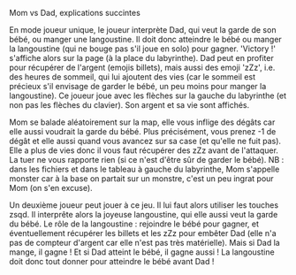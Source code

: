 Mom vs Dad, explications succintes

En mode joueur unique, le joueur interprète Dad, qui veut la garde de son bébé, ou manger une langoustine. Il doit donc atteindre le bébé ou manger la langoustine (qui ne bouge pas s'il joue en solo) pour gagner. 'Victory !' s'affiche alors sur la page (à la place du labyrinthe).
Dad peut en profiter pour récupérer de l'argent (emojis billets), mais aussi des emoji 'zZz', i.e. des heures de sommeil, qui lui ajoutent des vies (car le sommeil est précieux s'il envisage de garder le bébé, un peu moins pour manger la langoustine). Ce joueur joue avec les flèches sur la gauche du labyrinthe (et non pas les flèches du clavier). Son argent et sa vie sont affichés. 

Mom se balade aléatoirement sur la map, elle vous inflige des dégâts car elle aussi voudrait la garde du bébé. Plus précisément, vous prenez -1 de dégât et elle aussi quand vous avancez sur sa case (et qu'elle ne fuit pas). Elle a plus de vies donc il vous faut récupérer des zZz avant de l'attaquer. La tuer ne vous rapporte rien (si ce n'est d'être sûr de garder le bébé). NB : dans les fichiers et dans le tableau à gauche du labyrinthe, Mom s'appelle monster car à la base on partait sur un monstre, c'est un peu ingrat pour Mom (on s'en excuse).

Un deuxième joueur peut jouer à ce jeu. Il lui faut alors utiliser les touches zsqd. Il interprête alors la joyeuse langoustine, qui elle aussi veut la garde du bébé. Le rôle de la langoustine : rejoindre le bébé pour gagner, et éventuellement récupérer les billets et les zZz pour embêter Dad (elle n'a pas de compteur d'argent car elle n'est pas très matérielle). Mais si Dad la mange, il gagne ! Et si Dad atteint le bébé, il gagne aussi ! La langoustine doit donc tout donner pour atteindre le bébé avant Dad !